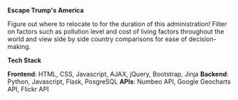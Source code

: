**Escape Trump's America**

Figure out where to relocate to for the duration of this administration! Filter on factors such as pollution level and cost of living factors throughout the world and view side by side country comparisons for ease of decision-making.

**Tech Stack** 

**Frontend**: HTML, CSS, Javascript, AJAX, jQuery, Bootstrap, Jinja 
**Backend**: Python, Javascript, Flask, PosgreSQL 
**APIs**: Numbeo API, Google Geocharts API, Flickr API
